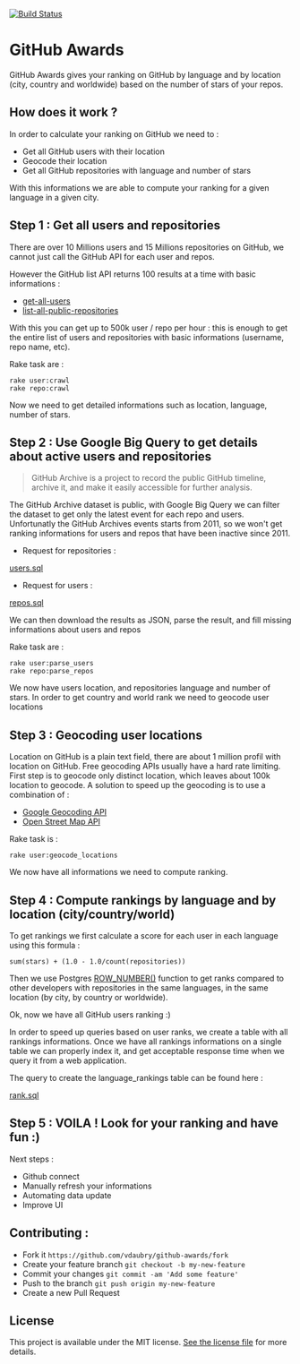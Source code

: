 [![Build Status](https://semaphoreci.com/api/v1/projects/aa2cd6ce-b19d-43bc-9db1-f1c3c2756be9/389922/badge.svg)](https://semaphoreci.com/vdaubry/github-awards)      

# GitHub Awards

GitHub Awards gives your ranking on GitHub by language and by location (city, country and worldwide) based on the number of stars of your repos.


## How does it work ?

In order to calculate your ranking on GitHub we need to :
- Get all GitHub users with their location
- Geocode their location
- Get all GitHub repositories with language and number of stars 

With this informations we are able to compute your ranking for a given language in a given city.

## Step 1 : Get all users and repositories

There are over 10 Millions users and 15 Millions repositories on GitHub, we cannot just call the GitHub API for each user and repos.

However the GitHub list API returns 100 results at a time with basic informations :
- [get-all-users](https://developer.github.com/v3/users/#get-all-users)
- [list-all-public-repositories](https://developer.github.com/v3/repos/#list-all-public-repositories)

With this you can get up to 500k user / repo per hour : this is enough to get the entire list of users and repositories with basic informations (username, repo name, etc).

Rake task are :

    rake user:crawl
    rake repo:crawl

Now we need to get detailed informations such as location, language, number of stars.


## Step 2 : Use Google Big Query to get details about active users and repositories 

> GitHub Archive is a project to record the public GitHub timeline, archive it, and make it easily accessible for further analysis.

The GitHub Archive dataset is public, with Google Big Query we can filter the dataset to get only the latest event for each repo and users. Unfortunatly the GitHub Archives events starts from 2011, so we won't get ranking informations for users and repos that have been inactive since 2011.

- Request for repositories :

[users.sql](https://github.com/vdaubry/github-awards-api/blob/master/sql/GoogleBigQuery/users.sql)

- Request for users :

[repos.sql](https://github.com/vdaubry/github-awards-api/blob/master/sql/GoogleBigQuery/repos.sql)

We can then download the results as JSON, parse the result, and fill missing informations about users and repos

Rake task are :

    rake user:parse_users
    rake repo:parse_repos

We now have users location, and repositories language and number of stars. In order to get country and world rank we need to geocode user locations


## Step 3 : Geocoding user locations

Location on GitHub is a plain text field, there are about 1 million profil with location on GitHub. Free geocoding APIs usually have a hard rate limiting. First step is to geocode only distinct location, which leaves about 100k location to geocode.
A solution to speed up the geocoding is to use a combination of :

- [Google Geocoding API](https://developers.google.com/maps/documentation/geocoding/)
- [Open Street Map API](http://wiki.openstreetmap.org/wiki/Nominatim)

Rake task is :

    rake user:geocode_locations

We now have all informations we need to compute ranking.

## Step 4 : Compute rankings by language and by location (city/country/world)

To get rankings we first calculate a score for each user in each language using this formula :

    sum(stars) + (1.0 - 1.0/count(repositories))

Then we use Postgres [ROW_NUMBER()](http://www.postgresql.org/docs/9.4/static/functions-window.html) function to get ranks compared to other developers with repositories in the same languages, in the same location (by city, by country or worldwide).

Ok, now we have all GitHub users ranking :)

In order to speed up queries based on user ranks, we create a table with all rankings informations. Once we have all rankings informations on a single table we can properly index it, and get acceptable response time when we query it from a web application.

The query to create the language_rankings table can be found here :

[rank.sql](https://github.com/vdaubry/github-awards-api/blob/master/sql/rank.sql)


## Step 5 : VOILA ! Look for your ranking and have fun :)


Next steps :

- Github connect
- Manually refresh your informations
- Automating data update
- Improve UI


## Contributing :

* Fork it `https://github.com/vdaubry/github-awards/fork`
* Create your feature branch `git checkout -b my-new-feature`
* Commit your changes `git commit -am 'Add some feature'`
* Push to the branch `git push origin my-new-feature`
* Create a new Pull Request

## License 

This project is available under the MIT license. [See the license file](LICENSE.md) for more details.
